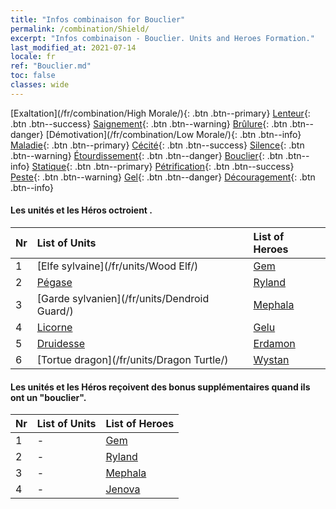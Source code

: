 ```yaml
---
title: "Infos combinaison for Bouclier"
permalink: /combination/Shield/
excerpt: "Infos combinaison - Bouclier. Units and Heroes Formation."
last_modified_at: 2021-07-14
locale: fr
ref: "Bouclier.md"
toc: false
classes: wide
---
```


  [Exaltation](/fr/combination/High Morale/){: .btn .btn--primary} [Lenteur](/fr/combination/Slow/){: .btn .btn--success} [Saignement](/fr/combination/Bleeding/){: .btn .btn--warning} [Brûlure](/fr/combination/Burning/){: .btn .btn--danger} [Démotivation](/fr/combination/Low Morale/){: .btn .btn--info} [Maladie](/fr/combination/Disease/){: .btn .btn--primary} [Cécité](/fr/combination/Blind/){: .btn .btn--success} [Silence](/fr/combination/Silence/){: .btn .btn--warning} [Étourdissement](/fr/combination/Stun/){: .btn .btn--danger} [Bouclier](/fr/combination/Shield/){: .btn .btn--info} [Statique](/fr/combination/Static/){: .btn .btn--primary} [Pétrification](/fr/combination/Petrify/){: .btn .btn--success} [Peste](/fr/combination/Plague/){: .btn .btn--warning} [Gel](/fr/combination/Freeze/){: .btn .btn--danger} [Découragement](/fr/combination/Deterrence/){: .btn .btn--info} 


#### Les unités et les Héros octroient <Bouclier>.

  | Nr |  List of Units  | List of Heroes | 
  |:---|:----------------|:---------------| 
  | 1 | [Elfe sylvaine](/fr/units/Wood Elf/) | [Gem](/fr/heroes/Gem/) |
  | 2 | [Pégase](/fr/units/Pegasus/) | [Ryland](/fr/heroes/Ryland/) |
  | 3 | [Garde sylvanien](/fr/units/Dendroid Guard/) | [Mephala](/fr/heroes/Mephala/) |
  | 4 | [Licorne](/fr/units/Unicorn/) | [Gelu](/fr/heroes/Gelu/) |
  | 5 | [Druidesse](/fr/units/Druid/) | [Erdamon](/fr/heroes/Erdamon/) |
  | 6 | [Tortue dragon](/fr/units/Dragon Turtle/) | [Wystan](/fr/heroes/Wystan/) |


#### Les unités et les Héros reçoivent des bonus supplémentaires quand ils ont un \"bouclier\".

  | Nr |  List of Units  | List of Heroes | 
  |:---|:----------------|:---------------| 
  | 1 | - | [Gem](/fr/heroes/Gem/) |
  | 2 | - | [Ryland](/fr/heroes/Ryland/) |
  | 3 | - | [Mephala](/fr/heroes/Mephala/) |
  | 4 | - | [Jenova](/fr/heroes/Jenova/) |
